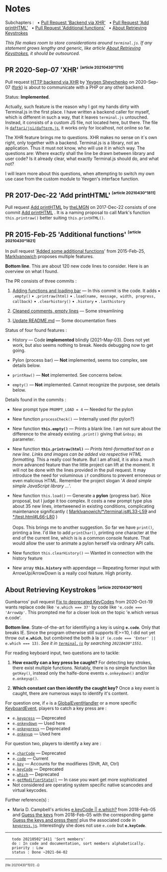 # Notes

Subchapters : &nbsp;
• [Pull Request 'Backend via XHR'](#pull_request_backend_via_xhr) &nbsp;
• [Pull Request 'Add printHTML'](#pull_request_add_printhtml) &nbsp;
• [Pull Request 'Additional functions'](#pull_request_additional_functions) &nbsp;
• [About Retrieving Keystrokes](#about_retrieving_keystrokes)

_This file makes room to store considerations around `terminal.js`.
If any statement grows lengthy and generic,
like article [About Retrieving Keystrokes](#about_retrieving_keystrokes),
it should be outsourced._

## PR 2020-Sep-07 'XHR' <a name="pull_request_backend_via_xhr"></a><sup><sup><sub>[article 20210430°1711]</sub></sup></sup>

Pull request [HTTP backend via XHR](https://github.com/eosterberg/terminaljs/pull/11)
by [Yevgen Shevchenko](https://github.com/commanddotcom) on 2020-Sep-07
([fork](https://github.com/commanddotcom/terminaljs))
is about to communicate with a PHP or any other backend.

Status: **Implemented**.

Actually, such feature is the reason why I got my hands dirty
with Terminal.js in the first place. I have written a backend caller for myself,
which is different in such a way, that it leaves `terminal.js` untouched.
Instead, it consists of a custom JS file, not located here, but there. The file is
[`daftari/jsi/dafterm.js`](https://downtown.trilo.de/svn/daftaridev/trunk/daftari/jsi/dafterm.js),
it works only for localhost, not online so far.

The XHR feature brings me to questions.
XHR makes no sense on it`s own right, only together with a backend.
Terminal.js is a library, not an application. Thus it must not know,
who will use it in which way. The questions are:
Where exactly shall the line be drawn between library and user code?
Is it already clear, what exactly Terminal.js should do, and what not?

I will learn more about this questions, when attempting to switch my own
use case from the custom module to Yevgen's interface function.

## PR 2017-Dec-22 'Add printHTML' <a name="pull_request_add_printhtml"></a><sup><sup><sub>[article 20210430°1811]</sub></sup></sup>

Pull request
[Add printHTML](https://github.com/eosterberg/terminaljs/pull/6)
by [theLMGN](https://github.com/theLMGN) on 2017-Dec-22 consists of one commit
[Add printHTML](https://github.com/eosterberg/terminaljs/pull/6/commits/af16ce1c913afdea95c551ae81b2f23827c0c0db)
. It is a naming proposal to call Mark's function `this.printraw()`
better suiting `this.printHTML()`.

## PR 2015-Feb-25 'Additional functions' <a name="pull_request_additional_functions"></a><sup><sup><sub>[article 20210430°1821]</sub></sup></sup>

In pull request '[Added some additional functions](https://github.com/eosterberg/terminaljs/pull/2)'
from 2015-Feb-25, [MarkIvanowich](https://github.com/MarkIvanowich)
proposes multiple features.

**Bottom line**. This are about 120 new code lines to consider.
Here is an overview on what I found.

The PR consists of three commits :

 1. [Adding functions and loading bar](https://github.com/eosterberg/terminaljs/pull/2/commits/7b6d0f3d69c9980ab9d62594a6069a452e2c4270)
    — In this commit is the code. It adds
    • `.empty()`
    • `.printraw(html)`
    • `.load(name, message, width, progress, callback)`
    • `.clearhistory()`
    • `.history`
    • `.lasthistory`

 2. [Cleaned comments, empty lines](https://github.com/eosterberg/terminaljs/pull/2/commits/9843e480934086e5beb9bb2fd662480dd3065977)
    — Some streamlining

 3. [Update README.md](https://github.com/eosterberg/terminaljs/pull/2/commits/b129084e5a8be545b8aebfd5247fda48046c3444)
    — Some documentation fixes

Status of four found features :

 - History — Code **implemented** blindly (2021-May-03). Does not yet work, but also
   seems nothing to break. Needs debugging now to get going.

 - Pylon (process bar) — **Not** implemented, seems too complex, see details below.

 - `printRaw()` — **Not** implemented. See concerns below.

 - `empty()` — **Not** implemented. Cannot recognize the purpose, see details below.

Details found in the commits :

- New prompt type `PROMPT_LOAD = 4` — Needed for the pylon

- New function `processCheck()` — Internally used (for pylon?)

- New function **`this.empty()`** — Prints a blank line. I am not sure about the
  difference to the already existing `.print()` giving that `&nbsp;` as parameter.

- New function **`this.printraw(html)`**
  — _Prints html-formatted text on a new line. Links and images can be added via respective HTML formatting._
  This a really cool feature. But I am afraid, it is also a much more advanced
  feature than the little project can lift at the moment. It will not be done
  with the lines provided in the pull request. It may introduce the need for
  voluminous `if` conditions to prevent erroneous or even malicious HTML.
  Remember the project slogan '_A dead simple simple JavaScript library ..._'.

- New function `this.load()` — Generate a **pylon** (progress bar).
  Nice proposal, but I judge it too complex. It costs a new prompt type plus
  about 35 new lines, intertweened in existing conditions, complicating
  maintenance significantly (
  [MarkIvanowich/\*/terminal.js#L33-L59](https://github.com/MarkIvanowich/terminaljs/blob/master/terminal.js#L33-L59)
  and
  [\*/test.html#L66-L80](https://github.com/MarkIvanowich/terminaljs/blob/master/test.html#L66-L80)
   )
  <br><br>
  Oops. This brings me to another suggestion. So far we have `print()`,
  printing a line. I'd like to add `printChar()`, printing one character at the
  end of the current line, which is is a common console feature. That would
  allow the user to animate a pylon herself via ordinary API calls.

- New function `this.clearHistory()` — Wanted in connection with the history feature

- New array **`this.history`** with appendage  — Repeating former input
  with ArrowUp/&#8203;ArrowDown is a really cool feature. High priority.


## About Retrieving Keystrokes <a name="about_retrieving_keystrokes"></a><sup><sup><sub>[article 20210430°1601]</sub></sup></sup>

Gumbarros' pull request
[Fix to deprecated KeyCodes](https://github.com/eosterberg/terminaljs/pull/12)
from 2020-Oct-19 wants replace code like `'e.which === 37'` by code like `'e.code === 'ArrowUp'`.
This prompted me for a closer look on the topic 'e.which versus e.code'.

**Bottom line**.
State-of-the-art for identifiying a key is using **`e.code`**.
Only that breaks IE. Since the program otherwise
still supports IE>=10, I did not yet throw out **`e.which`**,
but combined the both à la `if (e.code === 'Enter' || e.which === 13)`.
_See it in [`terminal.js`](./terminal.js) by searching `20210430°1551`_.


For reading keyboard input, two questions are to tackle:
1. **How exactly can a key press be caught?**
   For detecting key strokes, there exist multiple functions.
   Notably, there is no simple function like `getKey()`,
   instead only the halfe-done events `e.onkeydown()` and/or `e.onkeyup()`.
    
2. **Which constant can then identify the caught key?**
   Once a key event is caught, there are numerous ways to identify it's content.
    

For question one, if `e` is a
[GlobalEventHandler](https://developer.mozilla.org/en-US/docs/Web/API/GlobalEventHandlers)
or a more specific [KeyboardEvent](https://developer.mozilla.org/en-US/docs/Web/API/KeyboardEvent),
players to catch a key press are :
- `e.`[`keypress`](https://developer.mozilla.org/en-US/docs/Web/API/Document/keypress_event) — Deprecated
- `e.`[`onkeydown`](https://developer.mozilla.org/en-US/docs/Web/API/GlobalEventHandlers/onkeydown) — Used here
- `e.`[`onkeypress`](https://developer.mozilla.org/en-US/docs/Web/API/GlobalEventHandlers/onkeypress) — Deprecated
- `e.`[`onkeyup`](https://developer.mozilla.org/en-US/docs/Web/API/GlobalEventHandlers/onkeyup) — Used here

For question two, players to identify a key are :
- `e.`[`charCode`](https://developer.mozilla.org/en-US/docs/Web/API/KeyboardEvent/charCode) — Deprecated
- `e.`[`code`](https://developer.mozilla.org/en-US/docs/Web/API/KeyboardEvent/code) — Current
- `e.`[`key`](https://developer.mozilla.org/en-US/docs/Web/API/KeyboardEvent/key) — Accounts for the modifieres (Shift, Alt, Ctrl)
- `e.`[`keyCode`](https://developer.mozilla.org/en-US/docs/Web/API/KeyboardEvent/keyCode) — Deprecated
- `e.`[`which`](https://developer.mozilla.org/en-US/docs/Web/API/KeyboardEvent/which) — Deprecated
- `e.`[`getModifierState()`](https://developer.mozilla.org/en-US/docs/Web/API/KeyboardEvent/getModifierState) — In case you want get more sophisticated
- Not considered are operating system specific native scancodes and virtual keycodes.

Further reference(s) :

- Maria D. Campbell's articles [e.keyCode || e.which?](https://www.mariadcampbell.com/blog/e-keycode-e-which/)
  <sup hidden>[ref 20210430°1622]</sup> from 2018-Feb-05 and
  [Guess the keys](https://www.mariadcampbell.com/blog/guess-the-keys/)
  <sup hidden>[ref 20210430°1624]</sup>
  from 2018-Feb-05 with the corresponding game
  [Guess the keys and press them!](https://interglobalmedia.github.io/guess-the-keys/)
  <sup hidden>[ref 20210430°1625]</sup>
  plus the associated code in
  [`keypress.js`](https://interglobalmedia.github.io/guess-the-keys/keypress.js).
  <sup hidden>[ref 20210430°1626]</sup>
  Interestingly she does not use `e.code` but **`e.keyCode`**.

---
```
   todo 20210502°1411 'Sort members'
   do : In code and documentation, sort members alphabetically.
   priority : Low
   status : Done ~2021-04-02
```
---

<sup><sub>[file 20210430°1551] ܀Ω</sub></sup>
